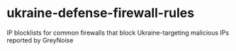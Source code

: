 # ukraine-defense-firewall-rules
IP blocklists for common firewalls that block Ukraine-targeting malicious IPs reported by GreyNoise
